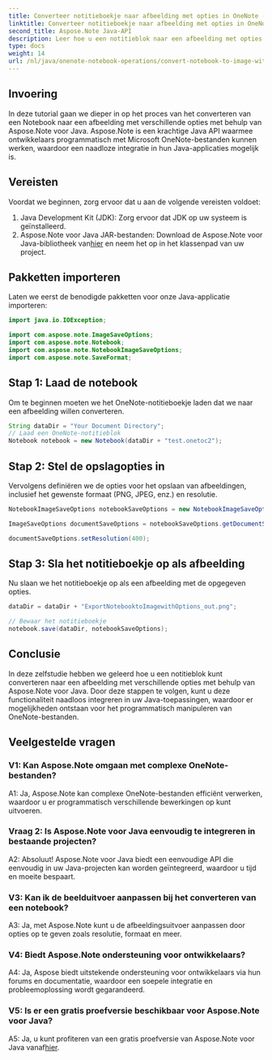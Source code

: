 ```yaml
---
title: Converteer notitieboekje naar afbeelding met opties in OneNote - Aspose.Note
linktitle: Converteer notitieboekje naar afbeelding met opties in OneNote - Aspose.Note
second_title: Aspose.Note Java-API
description: Leer hoe u een notitieblok naar een afbeelding met opties converteert met behulp van Aspose.Note voor Java. Volg onze stap-voor-stap handleiding voor een naadloze integratie in uw Java-applicaties.
type: docs
weight: 14
url: /nl/java/onenote-notebook-operations/convert-notebook-to-image-with-options/
---
```

## Invoering

In deze tutorial gaan we dieper in op het proces van het converteren van een Notebook naar een afbeelding met verschillende opties met behulp van Aspose.Note voor Java. Aspose.Note is een krachtige Java API waarmee ontwikkelaars programmatisch met Microsoft OneNote-bestanden kunnen werken, waardoor een naadloze integratie in hun Java-applicaties mogelijk is.

## Vereisten

Voordat we beginnen, zorg ervoor dat u aan de volgende vereisten voldoet:

1. Java Development Kit (JDK): Zorg ervoor dat JDK op uw systeem is geïnstalleerd.
2. Aspose.Note voor Java JAR-bestanden: Download de Aspose.Note voor Java-bibliotheek van[hier](https://releases.aspose.com/note/java/) en neem het op in het klassenpad van uw project.

## Pakketten importeren

Laten we eerst de benodigde pakketten voor onze Java-applicatie importeren:

```java
import java.io.IOException;

import com.aspose.note.ImageSaveOptions;
import com.aspose.note.Notebook;
import com.aspose.note.NotebookImageSaveOptions;
import com.aspose.note.SaveFormat;
```

## Stap 1: Laad de notebook

Om te beginnen moeten we het OneNote-notitieboekje laden dat we naar een afbeelding willen converteren.

```java
String dataDir = "Your Document Directory";
// Laad een OneNote-notitieblok
Notebook notebook = new Notebook(dataDir + "test.onetoc2");
```

## Stap 2: Stel de opslagopties in

Vervolgens definiëren we de opties voor het opslaan van afbeeldingen, inclusief het gewenste formaat (PNG, JPEG, enz.) en resolutie.

```java
NotebookImageSaveOptions notebookSaveOptions = new NotebookImageSaveOptions(SaveFormat.Png);

ImageSaveOptions documentSaveOptions = notebookSaveOptions.getDocumentSaveOptions();

documentSaveOptions.setResolution(400);
```

## Stap 3: Sla het notitieboekje op als afbeelding

Nu slaan we het notitieboekje op als een afbeelding met de opgegeven opties.

```java
dataDir = dataDir + "ExportNotebooktoImagewithOptions_out.png";

// Bewaar het notitieboekje
notebook.save(dataDir, notebookSaveOptions);
```

## Conclusie

In deze zelfstudie hebben we geleerd hoe u een notitieblok kunt converteren naar een afbeelding met verschillende opties met behulp van Aspose.Note voor Java. Door deze stappen te volgen, kunt u deze functionaliteit naadloos integreren in uw Java-toepassingen, waardoor er mogelijkheden ontstaan voor het programmatisch manipuleren van OneNote-bestanden.

## Veelgestelde vragen

### V1: Kan Aspose.Note omgaan met complexe OneNote-bestanden?

A1: Ja, Aspose.Note kan complexe OneNote-bestanden efficiënt verwerken, waardoor u er programmatisch verschillende bewerkingen op kunt uitvoeren.

### Vraag 2: Is Aspose.Note voor Java eenvoudig te integreren in bestaande projecten?

A2: Absoluut! Aspose.Note voor Java biedt een eenvoudige API die eenvoudig in uw Java-projecten kan worden geïntegreerd, waardoor u tijd en moeite bespaart.

### V3: Kan ik de beelduitvoer aanpassen bij het converteren van een notebook?

A3: Ja, met Aspose.Note kunt u de afbeeldingsuitvoer aanpassen door opties op te geven zoals resolutie, formaat en meer.

### V4: Biedt Aspose.Note ondersteuning voor ontwikkelaars?

A4: Ja, Aspose biedt uitstekende ondersteuning voor ontwikkelaars via hun forums en documentatie, waardoor een soepele integratie en probleemoplossing wordt gegarandeerd.

### V5: Is er een gratis proefversie beschikbaar voor Aspose.Note voor Java?

 A5: Ja, u kunt profiteren van een gratis proefversie van Aspose.Note voor Java vanaf[hier](https://releases.aspose.com/).
